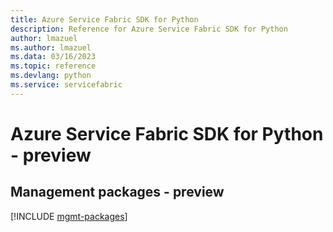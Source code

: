 ```yaml
---
title: Azure Service Fabric SDK for Python
description: Reference for Azure Service Fabric SDK for Python
author: lmazuel
ms.author: lmazuel
ms.data: 03/16/2023
ms.topic: reference
ms.devlang: python
ms.service: servicefabric
---
```

# Azure Service Fabric SDK for Python - preview

## Management packages - preview
[!INCLUDE [mgmt-packages](service-fabric-mgmt-index.md)]